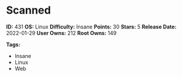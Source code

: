# Scanned

**ID:** 431
**OS:** Linux
**Difficulty:** Insane
**Points:** 30
**Stars:** 5
**Release Date:** 2022-01-29
**User Owns:** 212
**Root Owns:** 149

**Tags:**
- Insane
- Linux
- Web

